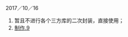 2017／10／16
1. 暂且不进行各个三方库的二次封装，直接使用；
2. [制作.9](http://blog.csdn.net/owenchan1987/article/details/75639176)